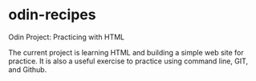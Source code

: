 # odin-recipes
Odin Project: Practicing with HTML

The current project is learning HTML and building a simple web site for practice. It is also a useful exercise to practice using command line, GIT, and Github. 
